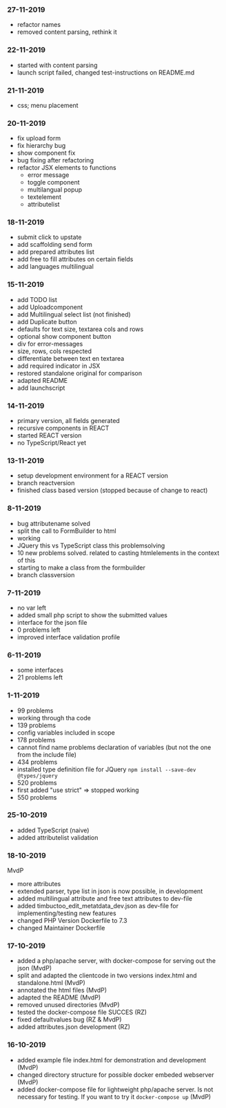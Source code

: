 ### 27-11-2019

* refactor names
* removed content parsing, rethink it


### 22-11-2019

* started with content parsing
* launch script failed, changed test-instructions on README.md

### 21-11-2019

* css; menu placement

### 20-11-2019

* fix upload form
* fix hierarchy bug
* show component fix
* bug fixing after refactoring
* refactor JSX elements to functions
    * error message
    * toggle component
    * multilangual popup
    * textelement
    * attributelist


### 18-11-2019

* submit click to upstate
* add scaffolding send form
* add prepared attributes list
* add free to fill attributes on certain fields
* add languages multilingual

### 15-11-2019

* add TODO list
* add Uploadcomponent
* add Multilingual select list (not finished)
* add Duplicate button 
* defaults for text size, textarea cols and rows
* optional show component button
* div for error-messages
* size, rows, cols respected
* differentiate between text en textarea
* add required indicator in JSX
* restored standalone original for comparison 
* adapted README
* add launchscript

### 14-11-2019

* primary version, all fields generated
* recursive components in REACT
* started REACT version
* no TypeScript/React yet

### 13-11-2019

* setup development environment for a REACT version
* branch reactversion 
* finished class based version (stopped because of change to react)

### 8-11-2019

* bug attributename solved
* split the call to FormBuilder to html
* working 
* JQuery this vs TypeScript class this problemsolving
* 10 new problems solved. related to casting  htmlelements in the context of this
* starting to make a class from the formbuilder
* branch classversion 

### 7-11-2019
 
 * no var left
 * added small php script to show the submitted values
 * interface for the json file
 * 0 problems left
 * improved interface validation profile

### 6-11-2019
* some interfaces
* 21 problems left

### 1-11-2019
* 99 problems 
* working through tha code
* 139 problems
* config variables included in scope
* 178 problems
* cannot find name problems declaration of variables (but not the one from the include file)
* 434 problems
* installed type definition file for JQuery ```npm install --save-dev @types/jquery```
* 520 problems
* first added "use strict" => stopped working
* 550 problems

### 25-10-2019

* added TypeScript (naive)
* added attributelist validation

### 18-10-2019

MvdP
* more attributes
* extended parser, type list in json is now possible, in development
* added multilingual attribute and free text attributes to dev-file
* added timbuctoo_edit_metatdata_dev.json as dev-file for implementing/testing new features
* changed PHP Version Dockerfile to 7.3
* changed Maintainer Dockerfile

### 17-10-2019

* added a php/apache server, with docker-compose for serving out the json (MvdP)
* split and adapted the clientcode in two versions index.html and standalone.html (MvdP)
* annotated the html files (MvdP)
* adapted the README (MvdP)
* removed unused directories (MvdP)
* tested the docker-compose file SUCCES (RZ)
* fixed defaultvalues bug (RZ & MvdP)
* added attributes.json development (RZ)

### 16-10-2019

* added example file index.html for demonstration and development (MvdP)
* changed directory structure for possible docker embeded webserver (MvdP)
* added docker-compose file for lightweight php/apache server. Is not necessary for testing. If you want to try it ```docker-compose up``` (MvdP)

